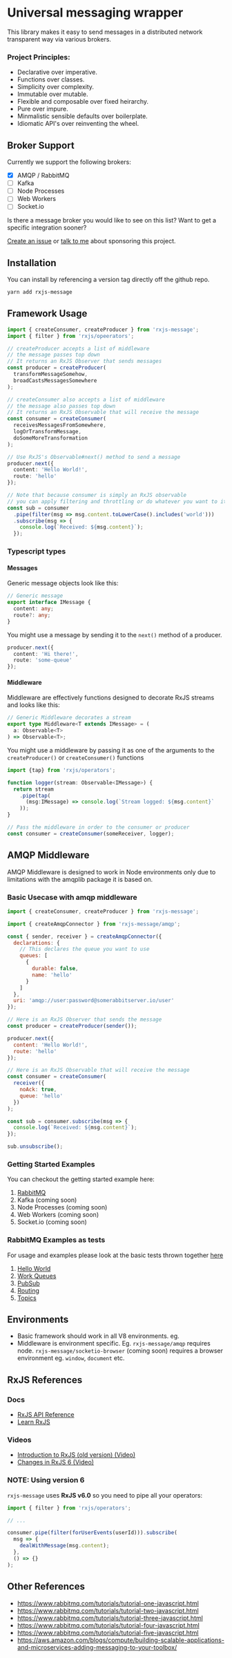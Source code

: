 # Universal messaging wrapper

This library makes it easy to send messages in a distributed network transparent
way via various brokers.

### Project Principles:

- Declarative over imperative.
- Functions over classes.
- Simplicity over complexity.
- Immutable over mutable.
- Flexible and composable over fixed heirarchy.
- Pure over impure.
- Minmalistic sensible defaults over boilerplate.
- Idiomatic API's over reinventing the wheel.

## Broker Support
Currently we support the following brokers:

- [x] AMQP / RabbitMQ
- [ ] Kafka
- [ ] Node Processes
- [ ] Web Workers
- [ ] Socket.io

Is there a message broker you would like to see on this list? Want to get a specific integration sooner? 

[Create an issue](/ryardley/rxjs-message/issues) or [talk to me](https://twitter.com/rudiyardley) about sponsoring this project.

## Installation

You can install by referencing a version tag directly off the github repo.

```bash
yarn add rxjs-message
```

## Framework Usage

```typescript
import { createConsumer, createProducer } from 'rxjs-message';
import { filter } from 'rxjs/opeerators';

// createProducer accepts a list of middleware
// the message passes top down
// It returns an RxJS Observer that sends messages
const producer = createProducer(
  transformMessageSomehow,
  broadCastsMessagesSomewhere
);

// createConsumer also accepts a list of middleware
// the message also passes top down
// It returns an RxJS Observable that will receive the message
const consumer = createConsumer(
  receivesMessagesFromSomewhere,
  logOrTransformMessage,
  doSomeMoreTransformation
);

// Use RxJS's Observable#next() method to send a message
producer.next({
  content: 'Hello World!',
  route: 'hello'
});

// Note that because consumer is simply an RxJS observable
// you can apply filtering and throttling or do whatever you want to it
const sub = consumer
  .pipe(filter(msg => msg.content.toLowerCase().includes('world')))
  .subscribe(msg => {
    console.log(`Received: ${msg.content}`);
  });
```

### Typescript types

#### Messages

Generic message objects look like this:

```typescript
// Generic message
export interface IMessage {
  content: any;
  route?: any;
}
```

You might use a message by sending it to the `next()` method of a producer.

```typescript
producer.next({
  content: 'Hi there!',
  route: 'some-queue'
});
```

#### Middleware

Middleware are effectively functions designed to decorate RxJS streams and looks like this:

```typescript
// Generic Middleware decorates a stream
export type Middleware<T extends IMessage> = (
  a: Observable<T>
) => Observable<T>;
```

You might use a middleware by passing it as one of the arguments to the `createProducer()` or `createConsumer()` functions

```typescript
import {tap} from 'rxjs/operators';

function logger(stream: Observable<IMessage>) {
  return stream
    .pipe(tap(
      (msg:IMessage) => console.log(`Stream logged: ${msg.content}`
    ));
}

// Pass the middleware in order to the consumer or producer
const consumer = createConsumer(someReceiver, logger);
```

## AMQP Middleware

AMQP Middleware is designed to work in Node environments only due to limitations with the amqplib package it is based on.

### Basic Usecase with amqp middleware

```javascript
import { createConsumer, createProducer } from 'rxjs-message';

import { createAmqpConnector } from 'rxjs-message/amqp';

const { sender, receiver } = createAmqpConnector({
  declarations: {
    // This declares the queue you want to use
    queues: [
      {
        durable: false,
        name: 'hello'
      }
    ]
  },
  uri: 'amqp://user:password@somerabbitserver.io/user'
});

// Here is an RxJS Observer that sends the message
const producer = createProducer(sender());

producer.next({
  content: 'Hello World!',
  route: 'hello'
});

// Here is an RxJS Observable that will receive the message
const consumer = createConsumer(
  receiver({
    noAck: true,
    queue: 'hello'
  })
);

const sub = consumer.subscribe(msg => {
  console.log(`Received: ${msg.content}`);
});

sub.unsubscribe();
```

### Getting Started Examples

You can checkout the getting started example here:

1. [RabbitMQ](examples/rabbit-mq)
1. Kafka (coming soon)
1. Node Processes (coming soon)
1. Web Workers (coming soon)
1. Socket.io (coming soon)

### RabbitMQ Examples as tests

For usage and examples please look at the basic tests thrown together [here](test)

1.  [Hello World](test/01-hello-world.test.ts)
1.  [Work Queues](test/02-work-queues.test.ts)
1.  [PubSub](test/03-publish-subscribe.test.ts)
1.  [Routing](test/04-routing.test.ts)
1.  [Topics](test/05-topics.test.ts)

## Environments

- Basic framework should work in all V8 environments. eg.
- Middleware is environment specific. Eg. `rxjs-message/amqp` requires node. `rxjs-message/socketio-browser` (coming soon) requires a browser environment eg. `window`, `document` etc.

## RxJS References

### Docs

- [RxJS API Reference](https://rxjs-dev.firebaseapp.com/)
- [Learn RxJS](https://www.learnrxjs.io/)

### Videos

- [Introduction to RxJS (old version) (Video)](https://www.youtube.com/watch?v=T9wOu11uU6U&t=446s)
- [Changes in RxJS 6 (Video)](https://www.youtube.com/watch?v=X9fdpGthrXA)

### NOTE: Using version 6

`rxjs-message` uses **RxJS v6.0** so you need to pipe all your operators:

```typescript
import { filter } from 'rxjs/operators';

// ...

consumer.pipe(filter(forUserEvents(userId))).subscribe(
  msg => {
    dealWithMessage(msg.content);
  },
  () => {}
);
```

## Other References

- https://www.rabbitmq.com/tutorials/tutorial-one-javascript.html
- https://www.rabbitmq.com/tutorials/tutorial-two-javascript.html
- https://www.rabbitmq.com/tutorials/tutorial-three-javascript.html
- https://www.rabbitmq.com/tutorials/tutorial-four-javascript.html
- https://www.rabbitmq.com/tutorials/tutorial-five-javascript.html
- https://aws.amazon.com/blogs/compute/building-scalable-applications-and-microservices-adding-messaging-to-your-toolbox/
